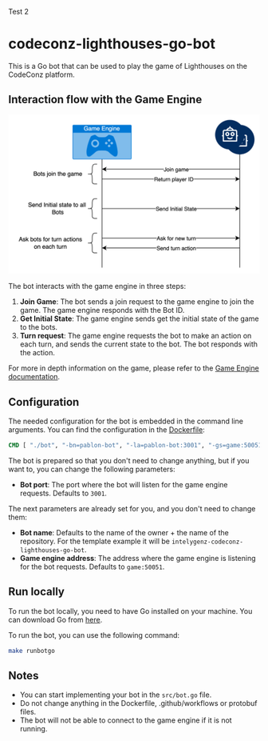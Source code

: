 Test 2

# codeconz-lighthouses-go-bot

This is a Go bot that can be used to play the game of Lighthouses on the CodeConz platform.

## Interaction flow with the Game Engine

![Interaction Flow](./docs/interaction_flow.png)

The bot interacts with the game engine in three steps:

1. **Join Game**: The bot sends a join request to the game engine to join the
game. The game engine responds with the Bot ID.
2. **Get Initial State**: The game engine sends get the initial state of the
   game to the bots.
3. **Turn request**: The game engine requests the bot to make an action on each turn, and sends the current state to the bot. The bot responds with the action.

For more in depth information on the game, please refer to the [Game Engine documentation](https://github.com/intelygenz/codeconz-lighthouses-engine/blob/master/README.md).

## Configuration

The needed configuration for the bot is embedded in the command line arguments. You can find the configuration in the [Dockerfile](Dockerfile):
```Dockerfile
CMD [ "./bot", "-bn=pablon-bot", "-la=pablon-bot:3001", "-gs=game:50051" ]
```

The bot is prepared so that you don't need to change anything, but if you want to, you can change the following parameters:
- **Bot port**: The port where the bot will listen for the game engine requests. Defaults to `3001`.

The next parameters are already set for you, and you don't need to change them:
- **Bot name**: Defaults to the name of the owner + the name of the repository. For the template example it will be `intelygenz-codeconz-lighthouses-go-bot`.
- **Game engine address**: The address where the game engine is listening for the bot requests. Defaults to `game:50051`.



## Run locally

To run the bot locally, you need to have Go installed on your machine. You can
download Go from [here](https://golang.org/dl/).

To run the bot, you can use the following command:

```bash
make runbotgo
```

## Notes

- You can start implementing your bot in the `src/bot.go` file.
- Do not change anything in the Dockerfile, .github/workflows or protobuf files.
- The bot will not be able to connect to the game engine if it is not running.